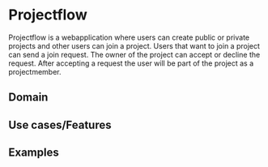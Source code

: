 # Projectflow

Projectflow is a webapplication where users can create public or private projects and other users can join a project. Users that want to join a project can send a join request. The owner of the project can accept or decline the request. After accepting a request the user will be part of the project as a projectmember.

## Domain

## Use cases/Features

## Examples
